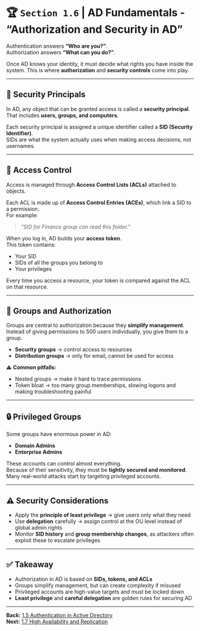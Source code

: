 # 🏆 `Section 1.6` | AD Fundamentals - **“Authorization and Security in AD”**

Authentication answers **“Who are you?”**.  
Authorization answers **“What can you do?”**.  

Once AD knows your identity, it must decide what rights you have inside the system. This is where **authorization** and **security controls** come into play.

---

## 🧩 Security Principals
In AD, any object that can be granted access is called a **security principal**.  
That includes **users, groups, and computers**.  

Each security principal is assigned a unique identifier called a **SID (Security Identifier)**.  
SIDs are what the system actually uses when making access decisions, not usernames.

---

## 📜 Access Control
Access is managed through **Access Control Lists (ACLs)** attached to objects.  

Each ACL is made up of **Access Control Entries (ACEs)**, which link a SID to a permission.  
For example:  
> *“SID for Finance group can read this folder.”*

When you log in, AD builds your **access token**.  
This token contains:  
- Your SID  
- SIDs of all the groups you belong to  
- Your privileges  

Every time you access a resource, your token is compared against the ACL on that resource.

---

## 👥 Groups and Authorization
Groups are central to authorization because they **simplify management**.  
Instead of giving permissions to 500 users individually, you give them to a group.  

- **Security groups** → control access to resources  
- **Distribution groups** → only for email, cannot be used for access  

⚠️ **Common pitfalls:**  
- Nested groups → make it hard to trace permissions  
- Token bloat → too many group memberships, slowing logons and making troubleshooting painful

---

## 🔒 Privileged Groups
Some groups have enormous power in AD:  
- **Domain Admins**  
- **Enterprise Admins**  

These accounts can control almost everything.  
Because of their sensitivity, they must be **tightly secured and monitored**.  
Many real-world attacks start by targeting privileged accounts.

---

## ⚠️ Security Considerations
- Apply the **principle of least privilege** → give users only what they need  
- Use **delegation** carefully → assign control at the OU level instead of global admin rights  
- Monitor **SID history** and **group membership changes**, as attackers often exploit these to escalate privileges  

---

## ✅ Takeaway
- Authorization in AD is based on **SIDs, tokens, and ACLs**  
- Groups simplify management, but can create complexity if misused  
- Privileged accounts are high-value targets and must be locked down  
- **Least privilege** and **careful delegation** are golden rules for securing AD  

---

**Back:** [1.5 Authentication in Active Directory](./1.05-authentication.md)  
**Next:** [1.7 High Availability and Replication](./1.07-replication.md)
